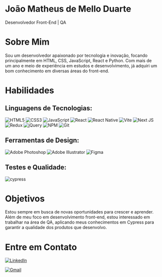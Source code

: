 # João Matheus de Mello Duarte

Desenvolvedor Front-End | QA

# Sobre Mim

Sou um desenvolvedor apaixonado por tecnologia e inovação, focando principalmente em HTML, CSS, JavaScript, React e Python. Com mais de um ano e meio de experiência em estudos e desenvolvimento, já adquiri um bom conhecimento em diversas áreas do front-end.

# Habilidades

## Linguagens de Tecnologias:

![HTML5](https://img.shields.io/badge/html5-%23E34F26.svg?style=for-the-badge&logo=html5&logoColor=white)
![CSS3](https://img.shields.io/badge/css3-%231572B6.svg?style=for-the-badge&logo=css3&logoColor=white)
![JavaScript](https://img.shields.io/badge/javascript-%23323330.svg?style=for-the-badge&logo=javascript&logoColor=%23F7DF1E)
![React](https://img.shields.io/badge/react-%2320232a.svg?style=for-the-badge&logo=react&logoColor=%2361DAFB)
![React Native](https://img.shields.io/badge/react_native-%2320232a.svg?style=for-the-badge&logo=react&logoColor=%2361DAFB)
![Vite](https://img.shields.io/badge/vite-%23646CFF.svg?style=for-the-badge&logo=vite&logoColor=white)
![Next JS](https://img.shields.io/badge/Next-black?style=for-the-badge&logo=next.js&logoColor=white)
![Redux](https://img.shields.io/badge/redux-%23593d88.svg?style=for-the-badge&logo=redux&logoColor=white)
![jQuery](https://img.shields.io/badge/jquery-%230769AD.svg?style=for-the-badge&logo=jquery&logoColor=white)
![NPM](https://img.shields.io/badge/NPM-%23CB3837.svg?style=for-the-badge&logo=npm&logoColor=white)
![Git](https://img.shields.io/badge/git-%23F05033.svg?style=for-the-badge&logo=git&logoColor=white)

## Ferramentas de Design:

![Adobe Photoshop](https://img.shields.io/badge/adobe%20photoshop-%2331A8FF.svg?style=for-the-badge&logo=adobe%20photoshop&logoColor=white)
![Adobe Illustrator](https://img.shields.io/badge/adobe%20illustrator-%23FF9A00.svg?style=for-the-badge&logo=adobe%20illustrator&logoColor=white)
![Figma](https://img.shields.io/badge/figma-%23F24E1E.svg?style=for-the-badge&logo=figma&logoColor=white)

## Testes e Qualidade:

![cypress](https://img.shields.io/badge/-cypress-%23E5E5E5?style=for-the-badge&logo=cypress&logoColor=058a5e)

# Objetivos

Estou sempre em busca de novas oportunidades para crescer e aprender. Além de meu foco em desenvolvimento front-end, estou interessado em trabalhar na área de QA, aplicando meus conhecimentos em Cypress para garantir a qualidade dos produtos que desenvolvo.

# Entre em Contato

[![LinkedIn](https://img.shields.io/badge/LinkedIn-0A66C2?logo=linkedin&logoColor=white&style=for-the-badge)](https://www.linkedin.com/in/joao-matheus-de-mello-duarte/)

[![Gmail](https://img.shields.io/badge/Gmail-D14836?style=for-the-badge&logo=gmail&logoColor=white)](mailto:matheusidkk@gmail.com)
